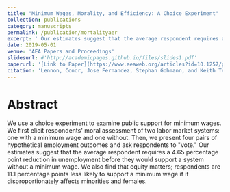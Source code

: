 ```yaml
---
title: "Minimum Wages, Morality, and Efficiency: A Choice Experiment"
collection: publications
category: manuscripts
permalink: /publication/mortalityaer
excerpt: ' Our estimates suggest that the average respondent requires a 4.65 percentage point reduction in unemployment before they would support a system without a minimum wage.'
date: 2019-05-01
venue: 'AEA Papers and Proceedings'
slidesurl: #'http://academicpages.github.io/files/slides1.pdf'
paperurl: '[Link to Paper](https://www.aeaweb.org/articles?id=10.1257/pandp.20191088)'
citation: 'Lennon, Conor, Jose Fernandez, Stephan Gohmann, and Keith Teltser. 2019. "Minimum Wages, Morality, and Efficiency: A Choice Experiment." AEA Papers and Proceedings, 109: 176–81.'
---
```


# Abstract
We use a choice experiment to examine public support for minimum wages. We first elicit respondents' moral assessment of two labor market systems: one with a minimum wage and one without. Then, we present four pairs of hypothetical employment outcomes and ask respondents to "vote." Our estimates suggest that the average respondent requires a 4.65 percentage point reduction in unemployment before they would support a system without a minimum wage. We also find that equity matters; respondents are 11.1 percentage points less likely to support a minimum wage if it disproportionately affects minorities and females.
